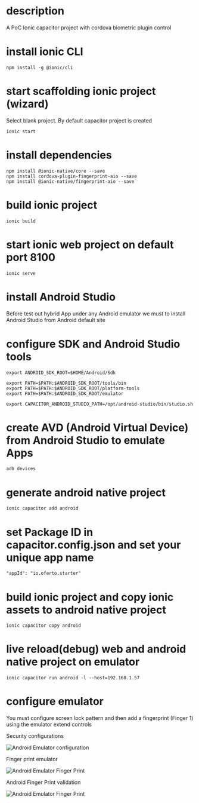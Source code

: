 # description
A PoC Ionic capacitor project with cordova biometric plugin control

# install ionic CLI
```shell
npm install -g @ionic/cli
```

# start scaffolding ionic project (wizard)
Select blank project. By default capacitor project is created

```shell
ionic start
```

# install dependencies
```shell
npm install @ionic-native/core --save
npm install cordova-plugin-fingerprint-aio --save
npm install @ionic-native/fingerprint-aio --save
```

# build ionic project
```shell
ionic build
```

# start ionic web project on default port 8100
```shell
ionic serve
```

# install Android Studio
Before test out hybrid App under any Android emulator we must to install Android Studio from Android default site

# configure SDK and Android Studio tools
```shell
export ANDROID_SDK_ROOT=$HOME/Android/Sdk

export PATH=$PATH:$ANDROID_SDK_ROOT/tools/bin
export PATH=$PATH:$ANDROID_SDK_ROOT/platform-tools
export PATH=$PATH:$ANDROID_SDK_ROOT/emulator

export CAPACITOR_ANDROID_STUDIO_PATH=/opt/android-studio/bin/studio.sh
```

# create AVD (Android Virtual Device) from Android Studio to emulate Apps
```shell
adb devices
```

# generate android native project
```shell
ionic capacitor add android
```

# set Package ID in capacitor.config.json and set your unique app name
```shell
"appId": "io.oferto.starter"
```

# build ionic project and copy ionic assets to android native project
```shell
ionic capacitor copy android
```

# live reload(debug) web and android native project on emulator 
```shell
ionic capacitor run android -l --host=192.168.1.57
```

# configure emulator
You must configure screen lock pattern and then add a fingerprint (Finger 1) using the emulator extend controls

Security configurations

![Android Emulator configuration](/images/phone_config.png)


Finger print emulator

![Android Emulator Finger Print](/images/Finger_Print.png)

Android Finger Print validation

![Android Emulator Finger Print](/images/Android_Validation.png)